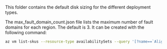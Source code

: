 This folder contains the default disk sizing for the different deployment types.

The max_fault_domain_count.json file lists the maximum number of fault domains for each region. The default is 3. It can be created with the following command:

```bash
az vm list-skus --resource-type availabilitySets --query '[?name==`Aligned`].{Location:locationInfo[0].location, MaximumFaultDomainCount:capabilities[0].value}'
```
